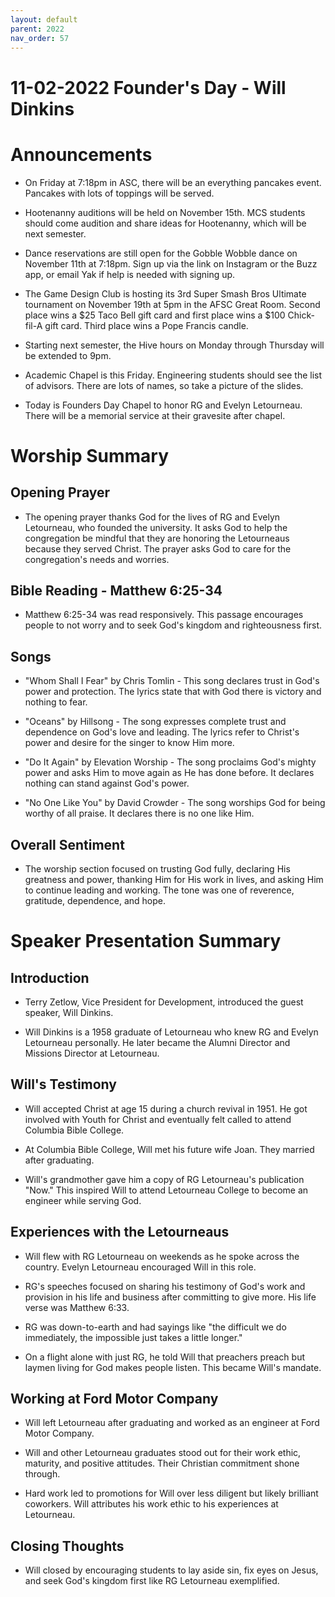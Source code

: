 ```yaml
---
layout: default
parent: 2022
nav_order: 57
---
```


# 11-02-2022 Founder's Day - Will Dinkins



# Announcements

- On Friday at 7:18pm in ASC, there will be an everything pancakes event. Pancakes with lots of toppings will be served.

- Hootenanny auditions will be held on November 15th. MCS students should come audition and share ideas for Hootenanny, which will be next semester. 

- Dance reservations are still open for the Gobble Wobble dance on November 11th at 7:18pm. Sign up via the link on Instagram or the Buzz app, or email Yak if help is needed with signing up.

- The Game Design Club is hosting its 3rd Super Smash Bros Ultimate tournament on November 19th at 5pm in the AFSC Great Room. Second place wins a $25 Taco Bell gift card and first place wins a $100 Chick-fil-A gift card. Third place wins a Pope Francis candle. 

- Starting next semester, the Hive hours on Monday through Thursday will be extended to 9pm.

- Academic Chapel is this Friday. Engineering students should see the list of advisors. There are lots of names, so take a picture of the slides.

- Today is Founders Day Chapel to honor RG and Evelyn Letourneau. There will be a memorial service at their gravesite after chapel.


# Worship Summary

## Opening Prayer
- The opening prayer thanks God for the lives of RG and Evelyn Letourneau, who founded the university. It asks God to help the congregation be mindful that they are honoring the Letourneaus because they served Christ. The prayer asks God to care for the congregation's needs and worries.

## Bible Reading - Matthew 6:25-34
- Matthew 6:25-34 was read responsively. This passage encourages people to not worry and to seek God's kingdom and righteousness first. 

## Songs
- "Whom Shall I Fear" by Chris Tomlin - This song declares trust in God's power and protection. The lyrics state that with God there is victory and nothing to fear.

- "Oceans" by Hillsong - The song expresses complete trust and dependence on God's love and leading. The lyrics refer to Christ's power and desire for the singer to know Him more.

- "Do It Again" by Elevation Worship - The song proclaims God's mighty power and asks Him to move again as He has done before. It declares nothing can stand against God's power. 

- "No One Like You" by David Crowder - The song worships God for being worthy of all praise. It declares there is no one like Him.

## Overall Sentiment
- The worship section focused on trusting God fully, declaring His greatness and power, thanking Him for His work in lives, and asking Him to continue leading and working. The tone was one of reverence, gratitude, dependence, and hope.


# Speaker Presentation Summary

## Introduction
- Terry Zetlow, Vice President for Development, introduced the guest speaker, Will Dinkins. 

- Will Dinkins is a 1958 graduate of Letourneau who knew RG and Evelyn Letourneau personally. He later became the Alumni Director and Missions Director at Letourneau.

## Will's Testimony
- Will accepted Christ at age 15 during a church revival in 1951. He got involved with Youth for Christ and eventually felt called to attend Columbia Bible College. 

- At Columbia Bible College, Will met his future wife Joan. They married after graduating. 

- Will's grandmother gave him a copy of RG Letourneau's publication "Now." This inspired Will to attend Letourneau College to become an engineer while serving God.

## Experiences with the Letourneaus
- Will flew with RG Letourneau on weekends as he spoke across the country. Evelyn Letourneau encouraged Will in this role. 

- RG's speeches focused on sharing his testimony of God's work and provision in his life and business after committing to give more. His life verse was Matthew 6:33.

- RG was down-to-earth and had sayings like "the difficult we do immediately, the impossible just takes a little longer."

- On a flight alone with just RG, he told Will that preachers preach but laymen living for God makes people listen. This became Will's mandate.

## Working at Ford Motor Company
- Will left Letourneau after graduating and worked as an engineer at Ford Motor Company. 

- Will and other Letourneau graduates stood out for their work ethic, maturity, and positive attitudes. Their Christian commitment shone through.

- Hard work led to promotions for Will over less diligent but likely brilliant coworkers. Will attributes his work ethic to his experiences at Letourneau.

## Closing Thoughts
- Will closed by encouraging students to lay aside sin, fix eyes on Jesus, and seek God's kingdom first like RG Letourneau exemplified.